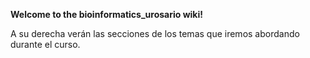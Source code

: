 **Welcome to the bioinformatics_urosario wiki!**

A su derecha verán las secciones de los temas que iremos abordando durante el curso. 
